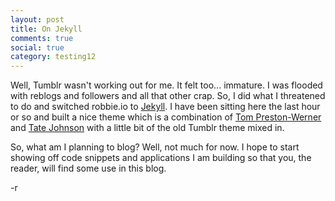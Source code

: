 ```yaml
---
layout: post
title: On Jekyll
comments: true
social: true
category: testing12
---
```


Well, Tumblr wasn't working out for me. It felt too... immature. I was flooded with reblogs and followers and all that other crap. So, I did what I threatened to do and switched robbie.io to [Jekyll](https://github.com/mojombo/jekyll). I have been sitting here the last hour or so and built a nice theme which is a combination of [Tom Preston-Werner](https://github.com/mojombo/mojombo.github.com) and [Tate Johnson](https://github.com/tatey/tatey.com) with a little bit of the old Tumblr theme mixed in.

So, what am I planning to blog? Well, not much for now. I hope to start showing off code snippets and applications I am building so that you, the reader, will find some use in this blog.

-r
